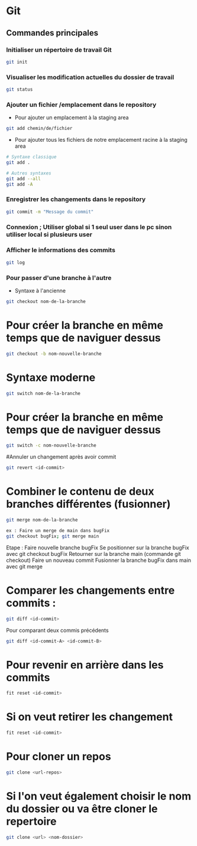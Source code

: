 # Git 

## Commandes principales 

### Initialiser un répertoire de travail Git 

```bash
git init
```

### Visualiser les modification actuelles du dossier de travail

```bash
git status
```
### Ajouter un fichier /emplacement dans le repository

* Pour ajouter un emplacement à la staging area 
```bash
git add chemin/de/fichier
```

* Pour ajouter tous les fichiers de notre emplacement racine à la staging area
```bash
# Syntaxe classique
git add .

# Autres syntaxes 
git add --all
git add -A
```

### Enregistrer les changements dans le repository

```bash
git commit -m "Message du commit"
```

### Connexion ; Utiliser global si 1 seul user dans le pc sinon utiliser local si plusieurs user 

### Afficher le informations des commits

```bash
git log
```

### Pour passer d'une branche à l'autre 

* Syntaxe à l'ancienne
```bash
git checkout nom-de-la-branche
```
# Pour créer la branche en même temps que de naviguer dessus
```bash
git checkout -b nom-nouvelle-branche
```
# Syntaxe moderne
```bash
git switch nom-de-la-branche
```
# Pour créer la branche en même temps que de naviguer dessus
```bash
git switch -c nom-nouvelle-branche
```
#Annuler un changement après avoir commit 
```bash
git revert <id-commit>
```
# Combiner le contenu de deux branches différentes (fusionner)
```bash
git merge nom-de-la-branche

ex : Faire un merge de main dans bugFix
git checkout bugFix; git merge main
```
Etape : 
Faire nouvelle branche bugFix
Se positionner sur la branche bugFix avec git checkout bugFix
Retourner sur la branche main (commande git checkout)
Faire un nouveau commit
Fusionner la branche bugFix dans main avec git merge 

# Comparer les changements entre commits : 
```bash
git diff <id-commit>
```
Pour comparant deux commis précédents
```bash
git diff <id-commit-A> <id-commit-B>
```

# Pour revenir en arrière dans les commits 

```bash
fit reset <id-commit>
```

# Si on veut retirer les changement 

```bash
fit reset <id-commit>
```

# Pour cloner un repos
```bash
git clone <url-repos>
```

# Si l'on veut également choisir le nom du dossier ou va être cloner le repertoire
```bash
git clone <url> <nom-dossier>
```
